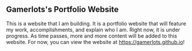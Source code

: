 ## Gamerlots's Portfolio Website

This is a website that I am building. It is a portfolio website that will feature my work, accomplishments, and explain who I am. Right now, it is under progress. As time passes, more and more content will be added to this website. For now, you can view the website at https://gamerlots.github.io!
